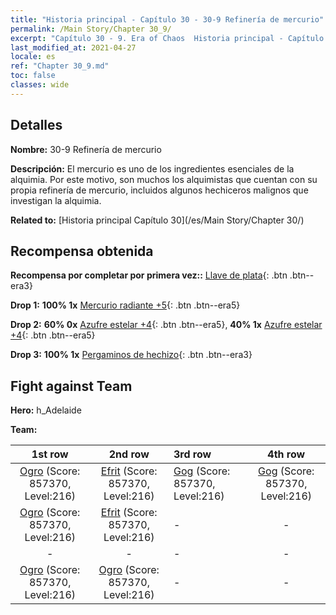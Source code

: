 ```yaml
---
title: "Historia principal - Capítulo 30 - 30-9 Refinería de mercurio"
permalink: /Main Story/Chapter 30_9/
excerpt: "Capítulo 30 - 9. Era of Chaos  Historia principal - Capítulo 30_9. 30-9 Refinería de mercurio"
last_modified_at: 2021-04-27
locale: es
ref: "Chapter 30_9.md"
toc: false
classes: wide
---
```


## Detalles

 **Nombre:** 30-9 Refinería de mercurio

 **Descripción:** El mercurio es uno de los ingredientes esenciales de la alquimia. Por este motivo, son muchos los alquimistas que cuentan con su propia refinería de mercurio, incluidos algunos hechiceros malignos que investigan la alquimia.

 **Related to:** [Historia principal Capítulo 30](/es/Main Story/Chapter 30/)

## Recompensa obtenida

 **Recompensa por completar por primera vez::** [Llave de plata](/ItemsES/con_693/){: .btn .btn--era3}

 **Drop 1:** **100% 1x** [Mercurio radiante +5](/ItemsES/mat_98/){: .btn .btn--era5}

 **Drop 2:** **60% 0x** [Azufre estelar +4](/ItemsES/mat_92/){: .btn .btn--era5}, **40% 1x** [Azufre estelar +4](/ItemsES/mat_92/){: .btn .btn--era5}

 **Drop 3:** **100% 1x** [Pergaminos de hechizo](/ItemsES/con_694/){: .btn .btn--era3}


## Fight against Team
 **Hero:** h_Adelaide

 **Team:**


  | 1st row | 2nd row | 3rd row | 4th row |
  |:----:|:----:|:----|:----:|
  | [Ogro](/es/units/Ogre/) (Score: 857370, Level:216)  | [Efrit](/es/units/Efreeti/) (Score: 857370, Level:216)  | [Gog](/es/units/Gog/) (Score: 857370, Level:216)  | [Gog](/es/units/Gog/) (Score: 857370, Level:216)  |
  | [Ogro](/es/units/Ogre/) (Score: 857370, Level:216)  | [Efrit](/es/units/Efreeti/) (Score: 857370, Level:216)  | - | - |
  | - | - | - | - |
  | [Ogro](/es/units/Ogre/) (Score: 857370, Level:216)  | [Ogro](/es/units/Ogre/) (Score: 857370, Level:216)  | - | - |


